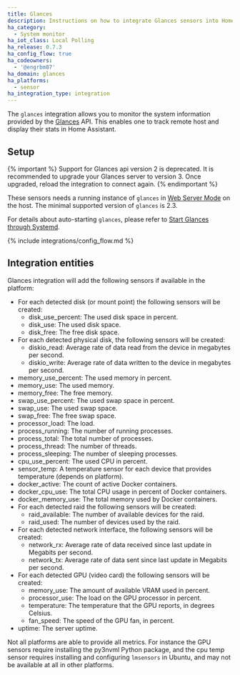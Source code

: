 ```yaml
---
title: Glances
description: Instructions on how to integrate Glances sensors into Home Assistant.
ha_category:
  - System monitor
ha_iot_class: Local Polling
ha_release: 0.7.3
ha_config_flow: true
ha_codeowners:
  - '@engrbm87'
ha_domain: glances
ha_platforms:
  - sensor
ha_integration_type: integration
---
```


The `glances` integration allows you to monitor the system information provided by the [Glances](https://github.com/nicolargo/glances) API. This enables one to track remote host and display their stats in Home Assistant.

## Setup

{% important %}
Support for Glances api version 2 is deprecated. It is recommended to upgrade your Glances server to version 3. Once upgraded, reload the integration to connect again.
{% endimportant %}

These sensors needs a running instance of `glances` in [Web Server Mode](https://glances.readthedocs.io/en/latest/quickstart.html#web-server-mode) on the host. The minimal supported version of `glances` is 2.3.

For details about auto-starting `glances`, please refer to [Start Glances through Systemd](https://github.com/nicolargo/glances/wiki/Start-Glances-through-Systemd).  


{% include integrations/config_flow.md %}

## Integration entities

Glances integration will add the following sensors if available in the platform:

- For each detected disk (or mount point) the following sensors will be created:
  - disk_use_percent: The used disk space in percent.
  - disk_use: The used disk space.
  - disk_free: The free disk space.
- For each detected physical disk, the following sensors will be created:
  - diskio_read: Average rate of data read from the device in megabytes per second.
  - diskio_write: Average rate of data written to the device in megabytes per second.
- memory_use_percent: The used memory in percent.
- memory_use: The used memory.
- memory_free: The free memory.
- swap_use_percent: The used swap space in percent.
- swap_use: The used swap space.
- swap_free: The free swap space.
- processor_load: The load.
- process_running: The number of running processes.
- process_total: The total number of processes.
- process_thread: The number of threads.
- process_sleeping: The number of sleeping processes.
- cpu_use_percent: The used CPU in percent.
- sensor_temp: A temperature sensor for each device that provides temperature (depends on platform).
- docker_active: The count of active Docker containers.
- docker_cpu_use: The total CPU usage in percent of Docker containers.
- docker_memory_use: The total memory used by Docker containers.
- For each detected raid the following sensors will be created:
  - raid_available: The number of available devices for the raid.
  - raid_used: The number of devices used by the raid.
- For each detected network interface, the following sensors will be created:
  - network_rx: Average rate of data received since last update in Megabits per second.
  - network_tx: Average rate of data sent since last update in Megabits per second.
- For each detected GPU (video card) the following sensors will be created:
  - memory_use: The amount of available VRAM used in percent.
  - processor_use: The load on the GPU processor in percent.
  - temperature: The temperature that the GPU reports, in degrees Celsius.
  - fan_speed: The speed of the GPU fan, in percent.
- uptime: The server uptime.

Not all platforms are able to provide all metrics. For instance the GPU sensors require installing the py3nvml Python package, and the cpu temp sensor requires installing and configuring `lmsensors` in Ubuntu, and may not be available at all in other platforms.
